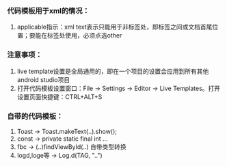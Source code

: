 ### 代码模板用于xml的情况：
1. applicable指示：xml text表示只能用于非标签处，即标签之间或文档首尾位置；要能在标签处使用，必须点选other

### 注意事项：
1. live template设置是全局通用的，即在一个项目的设置会应用到所有其他android studio项目
2. 打开代码模板设置窗口：File -> Settings -> Editor -> Live Templates。打开设置页面快捷键：CTRL+ALT+S

### 自带的代码模板：
1. Toast -> Toast.makeText(..).show();
2. const -> private static final int ... 
3. fbc -> (..)findViewById(..) 自带类型转换
4. logd,loge等 -> Log.d(TAG, "..")
